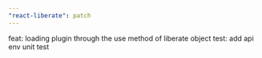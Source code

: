 ```yaml
---
"react-liberate": patch
---
```


feat: loading plugin through the use method of liberate object
test: add api env unit test
